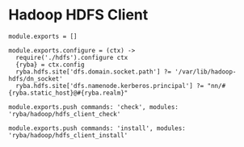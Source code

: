 
# Hadoop HDFS Client

    module.exports = []

    module.exports.configure = (ctx) ->
      require('./hdfs').configure ctx
      {ryba} = ctx.config
      ryba.hdfs.site['dfs.domain.socket.path'] ?= '/var/lib/hadoop-hdfs/dn_socket'
      ryba.hdfs.site['dfs.namenode.kerberos.principal'] ?= "nn/#{ryba.static_host}@#{ryba.realm}"

    module.exports.push commands: 'check', modules: 'ryba/hadoop/hdfs_client_check'

    module.exports.push commands: 'install', modules: 'ryba/hadoop/hdfs_client_install'
